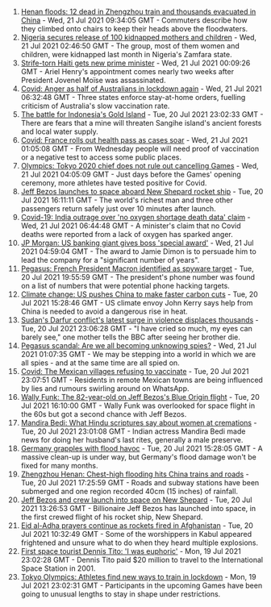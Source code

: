 1. [Henan floods: 12 dead in Zhengzhou train and thousands evacuated in China](https://www.bbc.co.uk/news/world-asia-china-57861067) - Wed, 21 Jul 2021 09:34:05 GMT - Commuters describe how they climbed onto chairs to keep their heads above the floodwaters.
2. [Nigeria secures release of 100 kidnapped mothers and children](https://www.bbc.co.uk/news/world-africa-57910833) - Wed, 21 Jul 2021 02:46:50 GMT - The group, most of them women and children, were kidnapped last month in Nigeria's Zamfara state.
3. [Strife-torn Haiti gets new prime minister](https://www.bbc.co.uk/news/world-latin-america-57910829) - Wed, 21 Jul 2021 00:09:26 GMT - Ariel Henry's appointment comes nearly two weeks after President Jovenel Moïse was assassinated.
4. [Covid: Anger as half of Australians in lockdown again](https://www.bbc.co.uk/news/world-australia-57911032) - Wed, 21 Jul 2021 06:32:48 GMT - Three states enforce stay-at-home orders, fuelling criticism of Australia's slow vaccination rate.
5. [The battle for Indonesia's Gold Island](https://www.bbc.co.uk/news/world-asia-57902815) - Tue, 20 Jul 2021 23:02:33 GMT - There are fears that a mine will threaten Sangihe island's ancient forests and local water supply.
6. [Covid: France rolls out health pass as cases soar](https://www.bbc.co.uk/news/world-europe-57907678) - Wed, 21 Jul 2021 01:05:08 GMT - From Wednesday people will need proof of vaccination or a negative test to access some public places.
7. [Olympics: Tokyo 2020 chief does not rule out cancelling Games](https://www.bbc.co.uk/news/world-asia-57911122) - Wed, 21 Jul 2021 04:05:09 GMT - Just days before the Games' opening ceremony, more athletes have tested positive for Covid.
8. [Jeff Bezos launches to space aboard New Shepard rocket ship](https://www.bbc.co.uk/news/science-environment-57849364) - Tue, 20 Jul 2021 16:11:11 GMT - The world's richest man and three other passengers return safely just over 10 minutes after launch.
9. [Covid-19: India outrage over 'no oxygen shortage death data' claim](https://www.bbc.co.uk/news/world-asia-india-57911638) - Wed, 21 Jul 2021 06:44:48 GMT - A minister's claim that no Covid deaths were reported from a lack of oxygen has sparked anger.
10. [JP Morgan: US banking giant gives boss 'special award'](https://www.bbc.co.uk/news/business-57911203) - Wed, 21 Jul 2021 04:59:04 GMT - The award to Jamie Dimon is to persuade him to lead the company for a "significant number of years".
11. [Pegasus: French President Macron identified as spyware target](https://www.bbc.co.uk/news/world-europe-57907258) - Tue, 20 Jul 2021 19:55:59 GMT - The president's phone number was found on a list of numbers that were potential phone hacking targets.
12. [Climate change: US pushes China to make faster carbon cuts](https://www.bbc.co.uk/news/science-environment-57904042) - Tue, 20 Jul 2021 15:28:46 GMT - US climate envoy John Kerry says help from China is needed to avoid a dangerous rise in heat.
13. [Sudan's Darfur conflict's latest surge in violence displaces thousands](https://www.bbc.co.uk/news/world-africa-57899843) - Tue, 20 Jul 2021 23:06:28 GMT - "I have cried so much, my eyes can barely see," one mother tells the BBC after seeing her brother die.
14. [Pegasus scandal: Are we all becoming unknowing spies?](https://www.bbc.co.uk/news/technology-57910355) - Wed, 21 Jul 2021 01:07:35 GMT - We may be stepping into a world in which we are all spies - and at the same time are all spied on.
15. [Covid: The Mexican villages refusing to vaccinate](https://www.bbc.co.uk/news/world-latin-america-57893466) - Tue, 20 Jul 2021 23:07:51 GMT - Residents in remote Mexican towns are being influenced by lies and rumours swirling around on WhatsApp.
16. [Wally Funk: The 82-year-old on Jeff Bezos's Blue Origin flight](https://www.bbc.co.uk/news/world-us-canada-57686654) - Tue, 20 Jul 2021 16:10:00 GMT - Wally Funk was overlooked for space flight in the 60s but got a second chance with Jeff Bezos.
17. [Mandira Bedi: What Hindu scriptures say about women at cremations](https://www.bbc.co.uk/news/world-asia-india-57894855) - Tue, 20 Jul 2021 23:01:08 GMT - Indian actress Mandira Bedi made news for doing her husband's last rites, generally a male preserve.
18. [Germany grapples with flood havoc](https://www.bbc.co.uk/news/world-europe-57902024) - Tue, 20 Jul 2021 15:28:05 GMT - A massive clean-up is under way, but Germany's flood damage won't be fixed for many months.
19. [Zhengzhou Henan: Chest-high flooding hits China trains and roads](https://www.bbc.co.uk/news/world-asia-57908888) - Tue, 20 Jul 2021 17:25:59 GMT - Roads and subway stations have been submerged and one region recorded 40cm (15 inches) of rainfall.
20. [Jeff Bezos and crew launch into space on New Shepard](https://www.bbc.co.uk/news/world-57900620) - Tue, 20 Jul 2021 13:26:53 GMT - Billionaire Jeff Bezos has launched into space, in the first crewed flight of his rocket ship, New Shepard.
21. [Eid al-Adha prayers continue as rockets fired in Afghanistan](https://www.bbc.co.uk/news/world-asia-57900618) - Tue, 20 Jul 2021 10:32:49 GMT - Some of the worshippers in Kabul appeared frightened and unsure what to do when they heard multiple explosions.
22. [First space tourist Dennis Tito: 'I was euphoric'](https://www.bbc.co.uk/news/business-57891867) - Mon, 19 Jul 2021 23:02:28 GMT - Dennis Tito paid $20 million to travel to the International Space Station in 2001.
23. [Tokyo Olympics: Athletes find new ways to train in lockdown](https://www.bbc.co.uk/news/world-asia-57887074) - Mon, 19 Jul 2021 23:02:31 GMT - Participants in the upcoming Games have been going to unusual lengths to stay in shape under restrictions.
